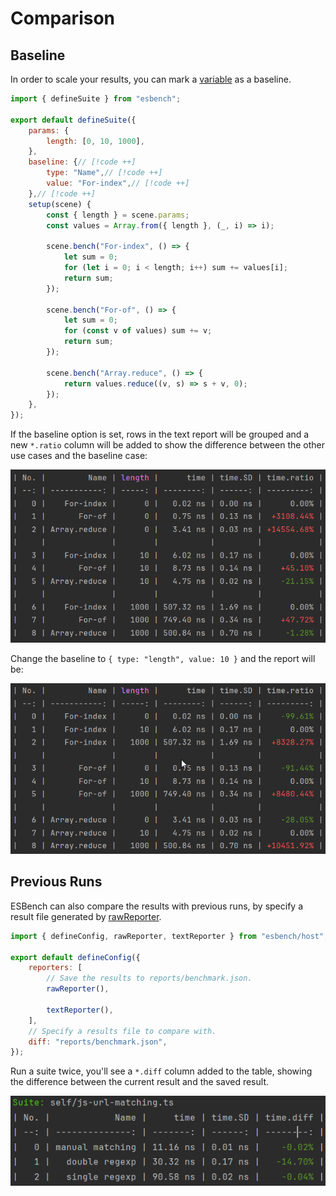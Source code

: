# Comparison

## Baseline

In order to scale your results, you can mark a [variable](./parameterization#variables) as a baseline.

```javascript
import { defineSuite } from "esbench";

export default defineSuite({
	params: {
		length: [0, 10, 1000],
	},
	baseline: {// [!code ++]
		type: "Name",// [!code ++]
		value: "For-index",// [!code ++]
	},// [!code ++]
	setup(scene) {
		const { length } = scene.params;
		const values = Array.from({ length }, (_, i) => i);

		scene.bench("For-index", () => {
			let sum = 0;
			for (let i = 0; i < length; i++) sum += values[i];
			return sum;
		});

		scene.bench("For-of", () => {
			let sum = 0;
			for (const v of values) sum += v;
			return sum;
		});

		scene.bench("Array.reduce", () => {
			return values.reduce((v, s) => s + v, 0);
		});
	},
});
```

If the baseline option is set, rows in the text report will be grouped and a new `*.ratio` column will be added to show the difference between the other use cases and the baseline case:

![Text Report 1](./baseline1.webp)

Change the baseline to `{ type: "length", value: 10 }` and the report will be:

![Text Report 2](./baseline2.webp)

## Previous Runs

ESBench can also compare the results with previous runs, by specify a result file generated by [rawReporter](./reporters#rawreporter).

```javascript
import { defineConfig, rawReporter, textReporter } from "esbench/host";

export default defineConfig({
	reporters: [
		// Save the results to reports/benchmark.json.
		rawReporter(),

		textReporter(),
	],
	// Specify a results file to compare with.
	diff: "reports/benchmark.json",
});
```

Run a suite twice, you'll see a `*.diff` column added to the table, showing the difference between the current result and the saved result.

![Diff Report](./diff.webp)
